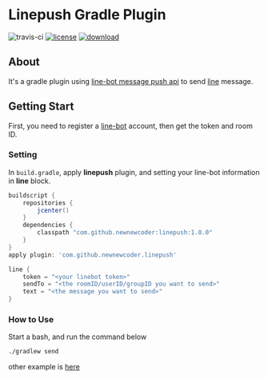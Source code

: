 # Linepush Gradle Plugin

![travis-ci](https://travis-ci.org/newnewcoder/linepush-gradle-plugin.svg?branch=master)
[![license](https://img.shields.io/badge/license-Apache%202-green.svg)](https://www.apache.org/licenses/LICENSE-2.0)
[![download](https://api.bintray.com/packages/newnewcoder/generic/linepush-gradle-plugin/images/download.svg) ](https://bintray.com/newnewcoder/generic/linepush-gradle-plugin/_latestVersion)

## About
It's a gradle plugin using [line-bot message push api](https://devdocs.line.me/en/#push-message) to send [line](https://line.me/en/) message.

## Getting Start
First, you need to register a [line-bot](https://business.line.me/en/services/bot) account, then get the token and room ID.

### Setting
In `build.gradle`, apply **linepush** plugin, and setting your line-bot information in **line** block.
~~~groovy
buildscript {
    repositories {
        jcenter()
    }
    dependencies {
        classpath "com.github.newnewcoder:linepush:1.0.0"
    }
}
apply plugin: 'com.github.newnewcoder.linepush'

line {
    token = "<your linebot token>"
    sendTo = "<the roomID/userID/groupID you want to send>"
    text = "<the message you want to send>"
}
~~~

### How to Use
Start a bash, and run the command below
~~~sh
./gradlew send
~~~

other example is [here](https://github.com/newnewcoder/linepush/blob/master/sample/build.gradle)
